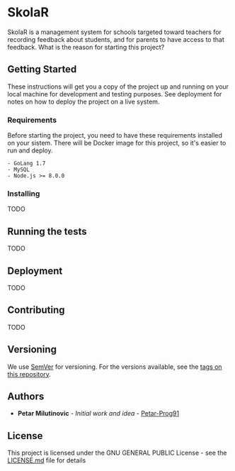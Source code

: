 # SkolaR

SkolaR is a management system for schools targeted toward teachers for recording feedback about students, and for parents to have access to that feedback.
What is the reason for starting this project?


## Getting Started

These instructions will get you a copy of the project up and running on your local machine for development and testing purposes. See deployment for notes on how to deploy the project on a live system.
### Requirements

Before starting the project, you need to have these requirements installed on your sistem. There will be Docker image for this project, so it's easier to run and deploy.

```
- GoLang 1.7
- MySQL
- Node.js >= 8.0.0
```

### Installing

TODO

## Running the tests

TODO

## Deployment

TODO

## Contributing

TODO

## Versioning

We use [SemVer](http://semver.org/) for versioning. For the versions available, see the [tags on this repository](https://github.com/your/project/tags). 

## Authors

* **Petar Milutinovic** - *Initial work and idea* - [Petar-Prog91](https://github.com/petar-prog91)

## License

This project is licensed under the GNU GENERAL PUBLIC License - see the [LICENSE.md](LICENSE.md) file for details

